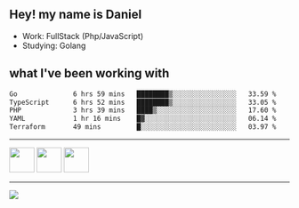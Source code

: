 ## Hey! my name is Daniel

- Work: FullStack (Php/JavaScript)
- Studying: Golang

## what I've been working with
<!--START_SECTION:waka-->

```txt
Go              6 hrs 59 mins   ████████▒░░░░░░░░░░░░░░░░   33.59 %
TypeScript      6 hrs 52 mins   ████████▒░░░░░░░░░░░░░░░░   33.05 %
PHP             3 hrs 39 mins   ████▒░░░░░░░░░░░░░░░░░░░░   17.60 %
YAML            1 hr 16 mins    █▓░░░░░░░░░░░░░░░░░░░░░░░   06.14 %
Terraform       49 mins         █░░░░░░░░░░░░░░░░░░░░░░░░   03.97 %
```

<!--END_SECTION:waka-->
    

<hr>
<div>
    <img height="45" src="https://img.icons8.com/color/48/000000/nodejs.png"/>
    <img height="45" src="https://www.vectorlogo.zone/logos/golang/golang-ar21.svg">
    <img height="45" src="https://www.vectorlogo.zone/logos/nestjs/nestjs-icon.svg">
</div>
<hr>
<div>
    <a href="https://www.linkedin.com/in/daniel-lucas-bb7b82193/" target="_blank">
        <img src="https://img.shields.io/badge/LinkedIn-0077B5?style=for-the-badge&logo=linkedin&logoColor=white">
    </a>
</div>
